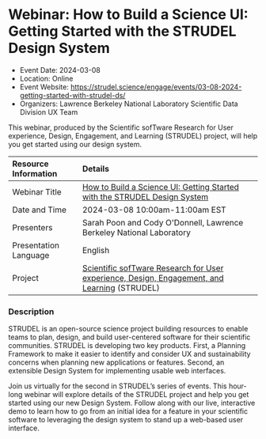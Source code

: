 # Webinar: How to Build a Science UI: Getting Started with the STRUDEL Design System

- Event Date: 2024-03-08
- Location: Online
- Event Website: <https://strudel.science/engage/events/03-08-2024-getting-started-with-strudel-ds/>
- Organizers: Lawrence Berkeley National Laboratory Scientific Data Division UX Team

This webinar, produced by the Scientific sofTware Research for User experience, Design, Engagement, and Learning (STRUDEL) project, will help you get started using our design system.

Resource Information | Details
:--- | :---			   
Webinar Title | [How to Build a Science UI: Getting Started with the STRUDEL Design System](https://strudel.science/engage/events/03-08-2024-getting-started-with-strudel-ds/)
Date and Time | 2024-03-08 10:00am-11:00am EST
Presenters | Sarah Poon and Cody O'Donnell, Lawrence Berkeley National Laboratory
Presentation Language | English
Project | [Scientific sofTware Research for User experience, Design, Engagement, and Learning](https://strudel.science/) (STRUDEL)


### Description

STRUDEL is an open-source science project building resources to enable teams to plan, design, and build user-centered software for their scientific communities. STRUDEL is developing two key products. First, a Planning Framework to make it easier to identify and consider UX and sustainability concerns when planning new applications or features. Second, an extensible Design System for implementing usable web interfaces.

Join us virtually for the second in STRUDEL’s series of events. This hour-long webinar will explore details of the STRUDEL project and help you get started using our new Design System. Follow along with our live, interactive demo to learn how to go from an initial idea for a feature in your scientific software to leveraging the design system to stand up a web-based user interface.


<!---
Publish: yes
Topics: Online learning, user experience design 
--->
